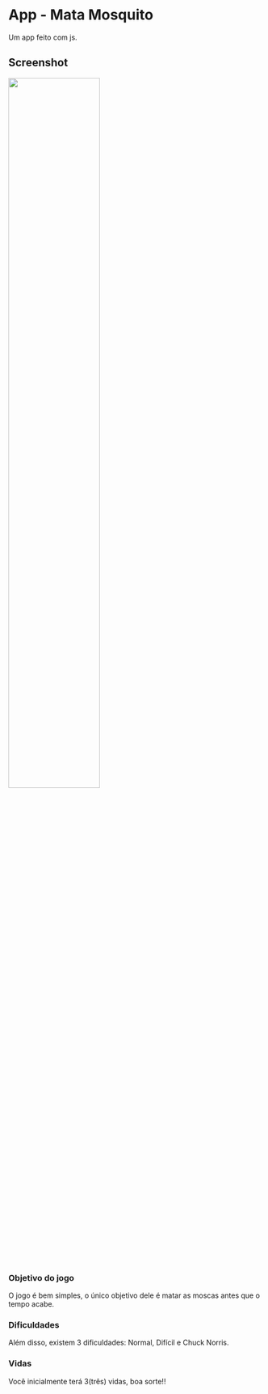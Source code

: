 # App - Mata Mosquito
Um app feito com js.

## Screenshot
<img src="https://imgur.com/omHjkz9.png" width="60%">

### Objetivo do jogo
O jogo é bem simples, o único objetivo dele é matar as moscas antes que o tempo acabe.

### Dificuldades
Além disso, existem 3 dificuldades: Normal, Difícil e Chuck Norris.

### Vidas
Você inicialmente terá 3(três) vidas, boa sorte!!
